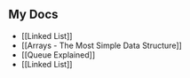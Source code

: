 
## My Docs

- [[Linked List]]
- [[Arrays - The Most Simple Data Structure]]
- [[Queue Explained]]
- [[Linked List]]